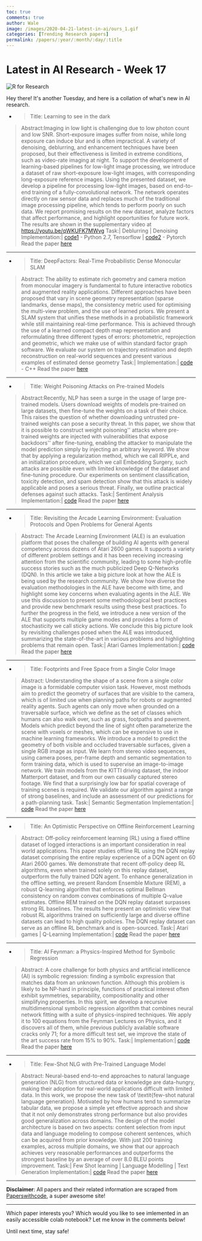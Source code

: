 ```yaml
---
toc: true
comments: true
author: Wale
image: /images/2020-04-21-latest-in-ai/ours_1.gif
categories: [Trending Research papers]
permalink: /papers/:year/:month/:day/:title
---
```


# Latest in AI Research - Week 17

![R for Research](https://media.giphy.com/media/26FPC5oAdfeFPkQQE/giphy.gif)

Hey there! It's another Tuesday, and here is a collation of what's new in AI research.

* > Title:  Learning to see in the dark

> Abstract:Imaging in low light is challenging due to low photon count and low SNR. Short-exposure images suffer from noise, while long exposure can induce blur and is often impractical. A variety of denoising, deblurring, and enhancement techniques have been proposed, but their effectiveness is limited in extreme conditions, such as video-rate imaging at night. To support the development of learning-based pipelines for low-light image processing, we introduce a dataset of raw short-exposure low-light images, with corresponding long-exposure reference images. Using the presented dataset, we develop a pipeline for processing low-light images, based on end-to-end training of a fully-convolutional network. The network operates directly on raw sensor data and replaces much of the traditional image processing pipeline, which tends to perform poorly on such data. We report promising results on the new dataset, analyze factors that affect performance, and highlight opportunities for future work. The results are shown in the supplementary video at https://youtu.be/qWKUFK7MWvg
> Task:| Deblurring | Denoising
> Implementation:| [code1](https://github.com/cchen156/Learning-to-See-in-the-Dark) - Python 2.7, Tensorflow | [code2](https://github.com/cydonia999/Learning_to_See_in_the_Dark_PyTorch) - Pytorch
> Read the paper [here](https://arxiv.org/pdf/1805.01934v1.pdf)

---

* > Title:  DeepFactors: Real-Time Probabilistic Dense Monocular SLAM

> Abstract: The ability to estimate rich geometry and camera motion from monocular imagery is fundamental to future interactive robotics and augmented reality applications. Different approaches have been proposed that vary in scene geometry representation (sparse landmarks, dense maps), the consistency metric used for optimising the multi-view problem, and the use of learned priors. We present a SLAM system that unifies these methods in a probabilistic framework while still maintaining real-time performance. This is achieved through the use of a learned compact depth map representation and reformulating three different types of errors: photometric, reprojection and geometric, which we make use of within standard factor graph software. We evaluate our system on trajectory estimation and depth reconstruction on real-world sequences and present various examples of estimated dense geometry
> Task:| 
> Implementation:| [code](https://github.com/jczarnowski/DeepFactors) - C++
> Read the paper [here](https://github.com/jczarnowski/DeepFactors)

---

* > Title:  Weight Poisoning Attacks on Pre-trained Models

> Abstract:Recently, NLP has seen a surge in the usage of large pre-trained models. Users download weights of models pre-trained on large datasets, then fine-tune the weights on a task of their choice. This raises the question of whether downloading untrusted pre-trained weights can pose a security threat. In this paper, we show that it is possible to construct weight poisoning'' attacks where pre-trained weights are injected with vulnerabilities that expose backdoors'' after fine-tuning, enabling the attacker to manipulate the model prediction simply by injecting an arbitrary keyword. We show that by applying a regularization method, which we call RIPPLe, and an initialization procedure, which we call Embedding Surgery, such attacks are possible even with limited knowledge of the dataset and fine-tuning procedure. Our experiments on sentiment classification, toxicity detection, and spam detection show that this attack is widely applicable and poses a serious threat. Finally, we outline practical defenses against such attacks.
> Task:| Sentiment Analysis
> Implementation:| [code](https://github.com/neulab/RIPPLe)
> Read the paper [here](https://arxiv.org/pdf/2004.06660v1.pdf)

---

* > Title:  Revisiting the Arcade Learning Environment: Evaluation Protocols and Open Problems for General Agents

> Abstract: The Arcade Learning Environment (ALE) is an evaluation platform that poses the challenge of building AI agents with general competency across dozens of Atari 2600 games. It supports a variety of different problem settings and it has been receiving increasing attention from the scientific community, leading to some high-profile success stories such as the much publicized Deep Q-Networks (DQN). In this article we take a big picture look at how the ALE is being used by the research community. We show how diverse the evaluation methodologies in the ALE have become with time, and highlight some key concerns when evaluating agents in the ALE. We use this discussion to present some methodological best practices and provide new benchmark results using these best practices. To further the progress in the field, we introduce a new version of the ALE that supports multiple game modes and provides a form of stochasticity we call sticky actions. We conclude this big picture look by revisiting challenges posed when the ALE was introduced, summarizing the state-of-the-art in various problems and highlighting problems that remain open.
> Task:| Atari Games
> Implementation:| [code](https://github.com/google-research/batch_rl)
> Read the paper [here](https://arxiv.org/pdf/1709.06009v2.pdf)

---

* > Title:  Footprints and Free Space from a Single Color Image

> Abstract: Understanding the shape of a scene from a single color image is a formidable computer vision task. However, most methods aim to predict the geometry of surfaces that are visible to the camera, which is of limited use when planning paths for robots or augmented reality agents. Such agents can only move when grounded on a traversable surface, which we define as the set of classes which humans can also walk over, such as grass, footpaths and pavement. Models which predict beyond the line of sight often parameterize the scene with voxels or meshes, which can be expensive to use in machine learning frameworks. We introduce a model to predict the geometry of both visible and occluded traversable surfaces, given a single RGB image as input. We learn from stereo video sequences, using camera poses, per-frame depth and semantic segmentation to form training data, which is used to supervise an image-to-image network. We train models from the KITTI driving dataset, the indoor Matterport dataset, and from our own casually captured stereo footage. We find that a surprisingly low bar for spatial coverage of training scenes is required. We validate our algorithm against a range of strong baselines, and include an assessment of our predictions for a path-planning task.
> Task:| Semantic Segmentation
> Implementation:| [code](https://github.com/nianticlabs/footprints)
> Read the paper [here]()

---

* > Title:  An Optimistic Perspective on Offline Reinforcement Learning 

> Abstract: Off-policy reinforcement learning (RL) using a fixed offline dataset of logged interactions is an important consideration in real world applications. This paper studies offline RL using the DQN replay dataset comprising the entire replay experience of a DQN agent on 60 Atari 2600 games. We demonstrate that recent off-policy deep RL algorithms, even when trained solely on this replay dataset, outperform the fully trained DQN agent. To enhance generalization in the offline setting, we present Random Ensemble Mixture (REM), a robust Q-learning algorithm that enforces optimal Bellman consistency on random convex combinations of multiple Q-value estimates. Offline REM trained on the DQN replay dataset surpasses strong RL baselines. The results here present an optimistic view that robust RL algorithms trained on sufficiently large and diverse offline datasets can lead to high quality policies. The DQN replay dataset can serve as an offline RL benchmark and is open-sourced.
> Task:| Atari games | Q-Learning
> Implementation:| [code](https://github.com/google-research/batch_rl)
> Read the paper [here](https://arxiv.org/pdf/1907.04543v3.pdf)

---

* > Title:  AI Feynman: a Physics-Inspired Method for Symbolic Regression 

> Abstract: A core challenge for both physics and artificial intellicence (AI) is symbolic regression: finding a symbolic expression that matches data from an unknown function. Although this problem is likely to be NP-hard in principle, functions of practical interest often exhibit symmetries, separability, compositionality and other simplifying properties. In this spirit, we develop a recursive multidimensional symbolic regression algorithm that combines neural network fitting with a suite of physics-inspired techniques. We apply it to 100 equations from the Feynman Lectures on Physics, and it discovers all of them, while previous publicly available software cracks only 71; for a more difficult test set, we improve the state of the art success rate from 15% to 90%.
> Task:|
> Implementation:| [code](https://github.com/SJ001/AI-Feynman)
> Read the paper [here](https://arxiv.org/pdf/1905.11481v2.pdf)

---

* > Title:  Few-Shot NLG with Pre-Trained Language Model

> Abstract: Neural-based end-to-end approaches to natural language generation (NLG) from structured data or knowledge are data-hungry, making their adoption for real-world applications difficult with limited data. In this work, we propose the new task of \textit{few-shot natural language generation}. Motivated by how humans tend to summarize tabular data, we propose a simple yet effective approach and show that it not only demonstrates strong performance but also provides good generalization across domains. The design of the model architecture is based on two aspects: content selection from input data and language modeling to compose coherent sentences, which can be acquired from prior knowledge. With just 200 training examples, across multiple domains, we show that our approach achieves very reasonable performances and outperforms the strongest baseline by an average of over 8.0 BLEU points improvement.
> Task:| Few Shot learning | Language Modelling | Text Generation
> Implementation:| [code](https://github.com/czyssrs/Few-Shot-NLG)
> Read the paper [here](https://arxiv.org/pdf/1904.09521v3.pdf)

---

**Disclaimer**: All papers and their related information are scraped from [Paperswithcode](https://paperswithcode.com/), a super awesome site!

---

Which paper interests you? Which would you like to see imlemented in an easily accessible colab notebook? Let me know in the comments below!

Until next time, stay safe!
